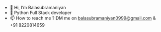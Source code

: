 - 👋 Hi, I’m Balasubramaniyan
- 🌱 Python Full Stack developer
- 📫 How to reach me ?  DM me on balasubramaniyan0999@gmail.com & +91 8220814659

<!---
Balasubramaniyan1999/Balasubramaniyan1999 is a ✨ special ✨ repository because its `README.md` (this file) appears on your GitHub profile.
You can click the Preview link to take a look at your changes.
--->
